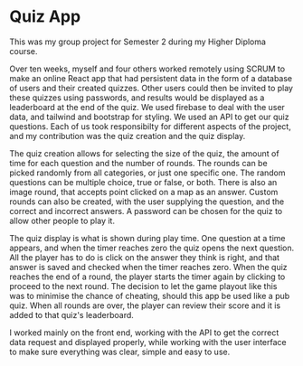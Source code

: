 # Quiz App
This was my group project for Semester 2 during my Higher Diploma course. 

Over ten weeks, myself and four others worked remotely using SCRUM to make an online React app that had persistent data in the form of a database of users and their created quizzes. Other users could then be invited to play these quizzes using passwords, and results would be displayed as a leaderboard at the end of the quiz.
We used firebase to deal with the user data, and tailwind and bootstrap for styling. We used an API to get our quiz questions.
Each of us took responsibilty for different aspects of the project, and my contribution was the quiz creation and the quiz display.

The quiz creation allows for selecting the size of the quiz, the amount of time for each question and the number of rounds. The rounds can be picked randomly from all categories, or just one specific one. The random questions can be multiple choice, true or false, or both. There is also an image round, that accepts point clicked on a map as an answer. Custom rounds can also be created, with the user supplying the question, and the correct and incorrect answers. A password can be chosen for the quiz to allow other people to play it.

The quiz display is what is shown during play time. One question at a time appears, and when the timer reaches zero the quiz opens the next question. All the player has to do is click on the answer they think is right, and that answer is saved and checked when the timer reaches zero. When the quiz reaches the end of a round, the player starts the timer again by clicking to proceed to the next round. The decision to let the game playout like this was to minimise the chance of cheating, should this app be used like a pub quiz. When all rounds are over, the player can review their score and it is added to that quiz's leaderboard.

I worked mainly on the front end, working with the API to get the correct data request and displayed properly, while working with the user interface to make sure everything was clear, simple and easy to use.
